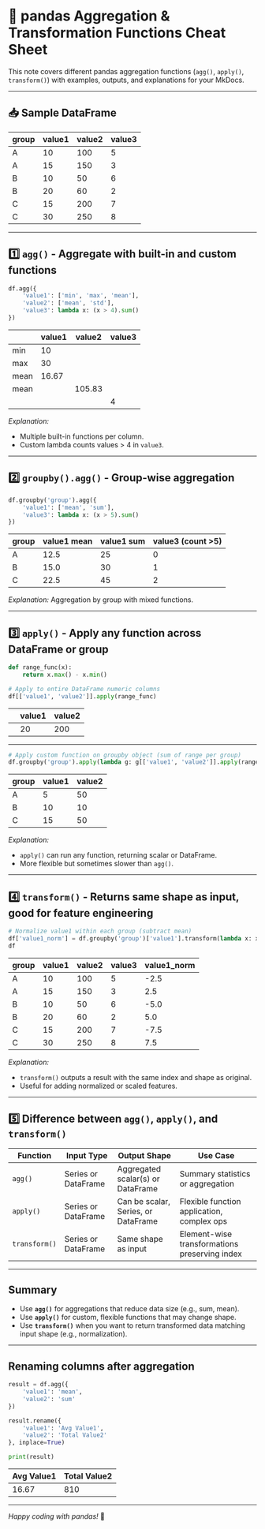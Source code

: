 # 🧮 pandas Aggregation & Transformation Functions Cheat Sheet

This note covers different pandas aggregation functions (`agg()`, `apply()`, `transform()`) with examples, outputs, and explanations for your MkDocs.

---

## 📥 Sample DataFrame

| group | value1 | value2 | value3 |
| ----- | ------ | ------ | ------ |
| A     | 10     | 100    | 5      |
| A     | 15     | 150    | 3      |
| B     | 10     | 50     | 6      |
| B     | 20     | 60     | 2      |
| C     | 15     | 200    | 7      |
| C     | 30     | 250    | 8      |

---

## 1️⃣ `agg()` - Aggregate with built-in and custom functions

```python
df.agg({
    'value1': ['min', 'max', 'mean'],
    'value2': ['mean', 'std'],
    'value3': lambda x: (x > 4).sum()
})
```

|          | value1 | value2 | value3 |
| -------- | ------ | ------ | ------ |
| min      | 10     |        |        |
| max      | 30     |        |        |
| mean     | 16.67  |        |        |
| mean     |        | 105.83 |        |
| <lambda> |        |        | 4      |

*Explanation:*

* Multiple built-in functions per column.
* Custom lambda counts values > 4 in `value3`.

---

## 2️⃣ `groupby().agg()` - Group-wise aggregation

```python
df.groupby('group').agg({
    'value1': ['mean', 'sum'],
    'value3': lambda x: (x > 5).sum()
})
```

| group | value1 mean | value1 sum | value3 (count >5) |
| ----- | ----------- | ---------- | ----------------- |
| A     | 12.5        | 25         | 0                 |
| B     | 15.0        | 30         | 1                 |
| C     | 22.5        | 45         | 2                 |

*Explanation:*
Aggregation by group with mixed functions.

---

## 3️⃣ `apply()` - Apply any function across DataFrame or group

```python
def range_func(x):
    return x.max() - x.min()

# Apply to entire DataFrame numeric columns
df[['value1', 'value2']].apply(range_func)
```

|   | value1 | value2 |
| - | ------ | ------ |
|   | 20     | 200    |

---

```python
# Apply custom function on groupby object (sum of range per group)
df.groupby('group').apply(lambda g: g[['value1', 'value2']].apply(range_func))
```

| group | value1 | value2 |
| ----- | ------ | ------ |
| A     | 5      | 50     |
| B     | 10     | 10     |
| C     | 15     | 50     |

*Explanation:*

* `apply()` can run any function, returning scalar or DataFrame.
* More flexible but sometimes slower than `agg()`.

---

## 4️⃣ `transform()` - Returns same shape as input, good for feature engineering

```python
# Normalize value1 within each group (subtract mean)
df['value1_norm'] = df.groupby('group')['value1'].transform(lambda x: x - x.mean())
df
```

| group | value1 | value2 | value3 | value1\_norm |
| ----- | ------ | ------ | ------ | ------------ |
| A     | 10     | 100    | 5      | -2.5         |
| A     | 15     | 150    | 3      | 2.5          |
| B     | 10     | 50     | 6      | -5.0         |
| B     | 20     | 60     | 2      | 5.0          |
| C     | 15     | 200    | 7      | -7.5         |
| C     | 30     | 250    | 8      | 7.5          |

*Explanation:*

* `transform()` outputs a result with the same index and shape as original.
* Useful for adding normalized or scaled features.

---

## 5️⃣ Difference between `agg()`, `apply()`, and `transform()`

| Function      | Input Type          | Output Shape                        | Use Case                                      |
| ------------- | ------------------- | ----------------------------------- | --------------------------------------------- |
| `agg()`       | Series or DataFrame | Aggregated scalar(s) or DataFrame   | Summary statistics or aggregation             |
| `apply()`     | Series or DataFrame | Can be scalar, Series, or DataFrame | Flexible function application, complex ops    |
| `transform()` | Series or DataFrame | Same shape as input                 | Element-wise transformations preserving index |

---

## Summary

* Use **`agg()`** for aggregations that reduce data size (e.g., sum, mean).
* Use **`apply()`** for custom, flexible functions that may change shape.
* Use **`transform()`** when you want to return transformed data matching input shape (e.g., normalization).

---

## Renaming columns after aggregation

```python
result = df.agg({
    'value1': 'mean',
    'value2': 'sum'
})

result.rename({
    'value1': 'Avg Value1',
    'value2': 'Total Value2'
}, inplace=True)

print(result)
```

| Avg Value1 | Total Value2 |
| ---------- | ------------ |
| 16.67      | 810          |

---

*Happy coding with pandas!* 🚀
